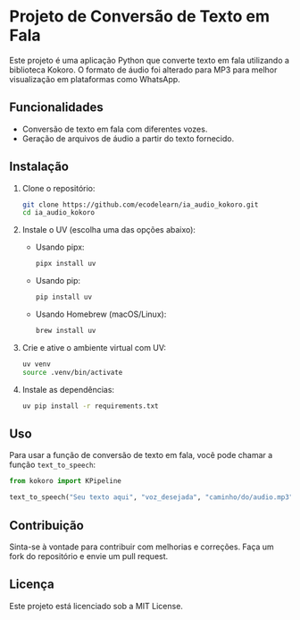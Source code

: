 # Projeto de Conversão de Texto em Fala

Este projeto é uma aplicação Python que converte texto em fala utilizando a biblioteca Kokoro. O formato de áudio foi alterado para MP3 para melhor visualização em plataformas como WhatsApp.

## Funcionalidades

- Conversão de texto em fala com diferentes vozes.
- Geração de arquivos de áudio a partir do texto fornecido.

## Instalação

1. Clone o repositório:
   ```bash
   git clone https://github.com/ecodelearn/ia_audio_kokoro.git
   cd ia_audio_kokoro
   ```

2. Instale o UV (escolha uma das opções abaixo):

   - Usando pipx:
     ```bash
     pipx install uv
     ```
   - Usando pip:
     ```bash
     pip install uv
     ```
   - Usando Homebrew (macOS/Linux):
     ```bash
     brew install uv
     ```

3. Crie e ative o ambiente virtual com UV:
   ```bash
   uv venv
   source .venv/bin/activate
   ```

4. Instale as dependências:
   ```bash
   uv pip install -r requirements.txt
   ```

## Uso

Para usar a função de conversão de texto em fala, você pode chamar a função `text_to_speech`:

```python
from kokoro import KPipeline

text_to_speech("Seu texto aqui", "voz_desejada", "caminho/do/audio.mp3")
```

## Contribuição

Sinta-se à vontade para contribuir com melhorias e correções. Faça um fork do repositório e envie um pull request.

## Licença

Este projeto está licenciado sob a MIT License.

